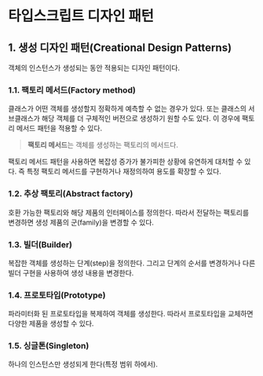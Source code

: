 # 타입스크립트 디자인 패턴
## 1. 생성 디자인 패턴(Creational Design Patterns)
객체의 인스턴스가 생성되는 동안 적용되는 디자인 패턴이다.

### 1.1. 팩토리 메서드(Factory method)
클래스가 어떤 객체를 생성할지 정확하게 예측할 수 없는 경우가 있다. 또는 클래스의 서브클래스가 해당 객체를 더 구체적인 버전으로 생성하기 원할 수도 있다. 이 경우에 팩토리 메서드 패턴을 적용할 수 있다.

> **팩토리 메서드**는 객체를 생성하는 팩토리의 메서드다.

팩토리 메서드 패턴을 사용하면 복잡성 증가가 불가피한 상황에 유연하게 대처할 수 있다. 즉 특정 팩토리 메서드를 구현하거나 재정의하여 용도를 확장할 수 있다.



### 1.2. 추상 팩토리(Abstract factory)
호환 가능한 팩토리와 해당 제품의 인터페이스를 정의한다. 따라서 전달하는 팩토리를 변경하면 생성 제품의 군(family)을 변경할 수 있다.

### 1.3. 빌더(Builder)
복잡한 객체를 생성하는 단계(step)을 정의한다. 그리고 단계의 순서를 변경하거나 다른 빌더 구현을 사용하여 생성 내용을 변경한다.

### 1.4. 프로토타입(Prototype)
파라미터화 된 프로토타입을 복제하여 객체를 생성한다. 따라서 프로토타입을 교체하면 다양한 제품을 생성할 수 있다.

### 1.5. 싱글톤(Singleton)
하나의 인스턴스만 생성되게 한다(특정 범위 하에서).

